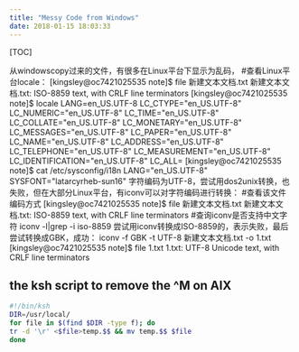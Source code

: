 ```yaml
---
title: "Messy Code from Windows"
date: 2018-01-15 18:03:33
---
```

[TOC]

从windowscopy过来的文件，有很多在Linux平台下显示为乱码，
#查看Linux平台locale：
[kingsley@oc7421025535 note]$ file 新建文本文档.txt 
新建文本文档.txt: ISO-8859 text, with CRLF line terminators
[kingsley@oc7421025535 note]$ locale
LANG=en_US.UTF-8
LC_CTYPE="en_US.UTF-8"
LC_NUMERIC="en_US.UTF-8"
LC_TIME="en_US.UTF-8"
LC_COLLATE="en_US.UTF-8"
LC_MONETARY="en_US.UTF-8"
LC_MESSAGES="en_US.UTF-8"
LC_PAPER="en_US.UTF-8"
LC_NAME="en_US.UTF-8"
LC_ADDRESS="en_US.UTF-8"
LC_TELEPHONE="en_US.UTF-8"
LC_MEASUREMENT="en_US.UTF-8"
LC_IDENTIFICATION="en_US.UTF-8"
LC_ALL=
[kingsley@oc7421025535 note]$ cat /etc/sysconfig/i18n
LANG="en_US.UTF-8"
SYSFONT="latarcyrheb-sun16"
字符编码为UTF-8，尝试用dos2unix转换，也失败，但在大部分Linux平台，有iconv可以对字符编码进行转换：
#查看该文件编码方式
[kingsley@oc7421025535 note]$ file 新建文本文档.txt 
新建文本文档.txt: ISO-8859 text, with CRLF line terminators
#查询iconv是否支持中文字符
iconv -l|grep -i iso-8859
尝试用iconv转换成ISO-8859的，表示失败，最后尝试转换成GBK，成功：
iconv -f GBK -t UTF-8 新建文本文档.txt -o 1.txt
[kingsley@oc7421025535 note]$ file 1.txt 
1.txt: UTF-8 Unicode text, with CRLF line terminators


## the ksh script to remove the ^M on AIX
```sh
#!/bin/ksh
DIR=/usr/local/
for file in $(find $DIR -type f); do
tr -d '\r' <$file>temp.$$ && mv temp.$$ $file
done
```
